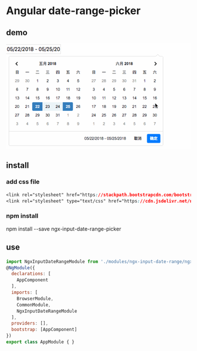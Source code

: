 # Angular date-range-picker

## demo
![demo](./input-range.gif)

## install
### add css file
```css
<link rel="stylesheet" href="https://stackpath.bootstrapcdn.com/bootstrap/4.1.1/css/bootstrap.min.css" integrity="sha384-WskhaSGFgHYWDcbwN70/dfYBj47jz9qbsMId/iRN3ewGhXQFZCSftd1LZCfmhktB" crossorigin="anonymous">
<link rel="stylesheet" type="text/css" href="https://cdn.jsdelivr.net/npm/daterangepicker/daterangepicker.css" />
```

### npm install
npm install --save ngx-input-date-range-picker

## use
```js
import NgxInputDateRangeModule from './modules/ngx-input-date-range/ngx-input-date-range.module';
@NgModule({
  declarations: [
    AppComponent
  ],
  imports: [
    BrowserModule,
    CommonModule,
    NgxInputDateRangeModule
  ],
  providers: [],
  bootstrap: [AppComponent]
})
export class AppModule { }
```
